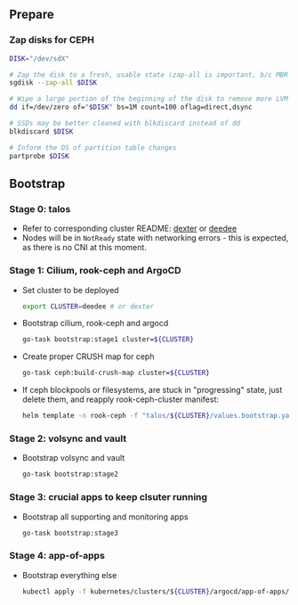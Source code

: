 ## Prepare

### Zap disks for CEPH

```bash
DISK="/dev/sdX"

# Zap the disk to a fresh, usable state (zap-all is important, b/c MBR has to be clean)
sgdisk --zap-all $DISK

# Wipe a large portion of the beginning of the disk to remove more LVM metadata that may be present
dd if=/dev/zero of="$DISK" bs=1M count=100 oflag=direct,dsync

# SSDs may be better cleaned with blkdiscard instead of dd
blkdiscard $DISK

# Inform the OS of partition table changes
partprobe $DISK
```

## Bootstrap

### Stage 0: talos

- Refer to corresponding cluster README: [dexter](talos/dexter/README.md) or [deedee](talos/deedee/README.md)
- Nodes will be in `NotReady` state with networking errors - this is expected, as there is no CNI at this moment.

### Stage 1: Cilium, rook-ceph and ArgoCD

- Set cluster to be deployed

    ```bash
    export CLUSTER=deedee # or dexter
    ```

- Bootstrap cilium, rook-ceph and argocd

    ```bash
    go-task bootstrap:stage1 cluster=${CLUSTER}
    ```

- Create proper CRUSH map for ceph

    ```bash
    go-task ceph:build-crush-map cluster=${CLUSTER}
    ```

- If ceph blockpools or filesystems, are stuck in "progressing" state, just delete them, and reapply rook-ceph-cluster manifest:

    ```bash
    helm template -n rook-ceph -f "talos/${CLUSTER}/values.bootstrap.yaml" rook-ceph-cluster kubernetes/apps/rook-ceph/rook-ceph-cluster/ | kubectl apply -n rook-ceph -f -
    ```

### Stage 2: volsync and vault

- Bootstrap volsync and vault

    ```bash
    go-task bootstrap:stage2
    ```

### Stage 3: crucial apps to keep clsuter running

- Bootstrap all supporting and monitoring apps

    ```bash
    go-task bootstrap:stage3
    ```

### Stage 4: app-of-apps

- Bootstrap everything else

    ```bash
    kubectl apply -f kubernetes/clusters/${CLUSTER}/argocd/app-of-apps/application.yaml
    ```
